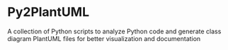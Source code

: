 # Py2PlantUML
A collection of Python scripts to analyze Python code and generate class diagram PlantUML files for better visualization and documentation
